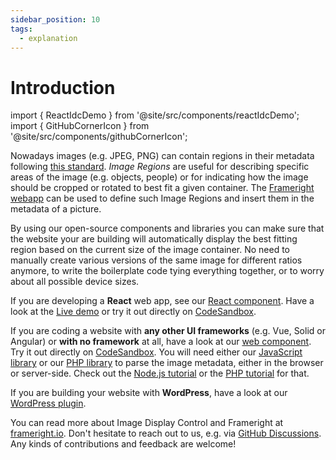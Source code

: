 ```yaml
---
sidebar_position: 10
tags:
  - explanation
---
```


# Introduction

import { ReactIdcDemo } from '@site/src/components/reactIdcDemo';
import { GitHubCornerIcon } from '@site/src/components/githubCornerIcon';

<GitHubCornerIcon href="https://github.com/Frameright/docs.frameright.io" />

Nowadays images (e.g. JPEG, PNG) can contain regions in their metadata following
[this standard](https://iptc.org/std/photometadata/specification/IPTC-PhotoMetadata#image-region).
_Image Regions_ are useful for describing specific areas of the image
(e.g. objects, people) or for indicating how the image should be cropped or
rotated to best fit a given container. The [Frameright
webapp](https://frameright.app/) can be used to define such Image Regions and
insert them in the metadata of a picture.

<p className="react-idc-demo"><ReactIdcDemo /></p>

By using our open-source components and libraries you can make sure that the
website your are building will automatically display the best fitting region
based on the current size of the image container. No need to manually create
various versions of the same image for different ratios anymore, to write the
boilerplate code tying everything together, or to worry about all possible
device sizes.

<p className="react-idc-demo"><ReactIdcDemo animated /></p>

If you are developing a **React** web app, see our
[React component](react/README.md). Have a look at the
[Live demo](https://react.frameright.io) or try it out directly on
[CodeSandbox](https://codesandbox.io/s/image-display-control-react-component-m6qj9r).

If you are coding a website with **any other UI frameworks** (e.g. Vue, Solid
or Angular) or **with no framework** at all, have a look at our
[web component](web-component/README.md). Try it out directly on
[CodeSandbox](https://codesandbox.io/s/image-display-control-web-component-6hzmq5).
You will need either our [JavaScript library](javascript/README.md) or our
[PHP library](php/README.md) to parse the image metadata, either in the browser
or server-side. Check out the
[Node.js tutorial](https://www.frameright.io/post/metadata-in-node-js) or the
[PHP tutorial](https://www.frameright.io/post/metadata-in-php) for that.

If you are building your website with **WordPress**, have a look at our
[WordPress plugin](wordpress/README.md).

You can read more about Image Display Control and Frameright at
[frameright.io](https://www.frameright.io). Don't hesitate to reach out to us, e.g. via
[GitHub Discussions](https://github.com/Frameright/image-display-control-web-component/discussions).
Any kinds of contributions and feedback are welcome!
